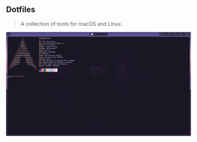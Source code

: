## Dotfiles

> A collection of tools for macOS and Linux.

![Showcase 1](/assets/showcase/1712256638.png)

